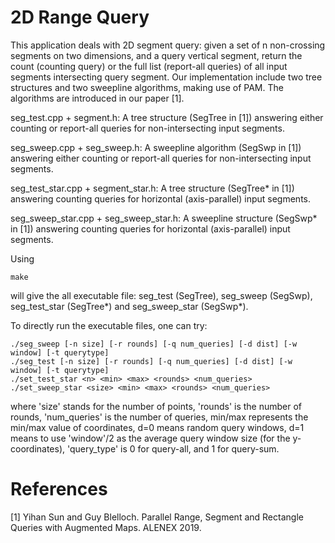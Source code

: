 # 2D Range Query

This application deals with 2D segment query: given a set of n non-crossing segments on two dimensions, and a query vertical segment, return the count (counting query) or the full list (report-all queries) of all input segments intersecting query segment. Our implementation include two tree structures and two sweepline algorithms, making use of PAM. The algorithms are introduced in our paper [1].

seg_test.cpp + segment.h:
A tree structure (SegTree in [1]) answering either counting or report-all queries for non-intersecting input segments.

seg_sweep.cpp + seg_sweep.h:
A sweepline algorithm (SegSwp in [1]) answering either counting or report-all queries for non-intersecting input segments.

seg_test_star.cpp + segment_star.h:
A tree structure (SegTree* in [1]) answering counting queries for horizontal (axis-parallel) input segments.

seg_sweep_star.cpp + seg_sweep_star.h:
A sweepline structure (SegSwp* in [1]) answering counting queries for horizontal (axis-parallel) input segments.



Using 

```
make
```

will give the all executable file: seg_test (SegTree), seg_sweep (SegSwp), seg_test_star (SegTree*) and seg_sweep_star (SegSwp*).

To directly run the executable files, one can try:

```
./seg_sweep [-n size] [-r rounds] [-q num_queries] [-d dist] [-w window] [-t querytype]
./seg_test [-n size] [-r rounds] [-q num_queries] [-d dist] [-w window] [-t querytype]
./set_test_star <n> <min> <max> <rounds> <num_queries>
./set_sweep_star <size> <min> <max> <rounds> <num_queries>
```

where 'size' stands for the number of points, 'rounds' is the number of rounds, 'num_queries' is the number of queries, min/max represents the min/max value of coordinates, d=0 means random query windows, d=1 means to use 'window'/2 as the average query window size (for the  y-coordinates), 'query_type' is 0 for query-all, and 1 for query-sum. 

# References

[1] Yihan Sun and Guy Blelloch. Parallel Range, Segment and Rectangle Queries with Augmented Maps. ALENEX 2019.
